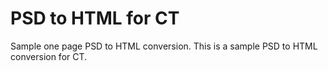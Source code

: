 # PSD to HTML for CT

Sample one page PSD to HTML conversion. This is a sample PSD to HTML conversion for CT.
